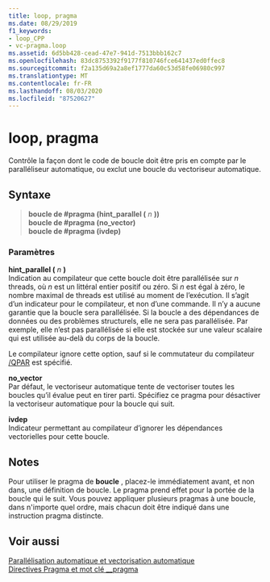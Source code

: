 ```yaml
---
title: loop, pragma
ms.date: 08/29/2019
f1_keywords:
- loop_CPP
- vc-pragma.loop
ms.assetid: 6d5bb428-cead-47e7-941d-7513bbb162c7
ms.openlocfilehash: 83dc8753392f9177f810746fce641437ed0ffec8
ms.sourcegitcommit: f2a135d69a2a8ef1777da60c53d58fe06980c997
ms.translationtype: MT
ms.contentlocale: fr-FR
ms.lasthandoff: 08/03/2020
ms.locfileid: "87520627"
---
```

# <a name="loop-pragma"></a>loop, pragma

Contrôle la façon dont le code de boucle doit être pris en compte par le paralléliseur automatique, ou exclut une boucle du vectoriseur automatique.

## <a name="syntax"></a>Syntaxe

> **boucle de #pragma (hint_parallel (** *n* **))**\
> **boucle de #pragma (no_vector)**\
> **boucle de #pragma (ivdep)**

### <a name="parameters"></a>Paramètres

**hint_parallel (** *n* **)**\
Indication au compilateur que cette boucle doit être parallélisée sur *n* threads, où *n* est un littéral entier positif ou zéro. Si *n* est égal à zéro, le nombre maximal de threads est utilisé au moment de l’exécution. Il s’agit d’un indicateur pour le compilateur, et non d’une commande. Il n’y a aucune garantie que la boucle sera parallélisée. Si la boucle a des dépendances de données ou des problèmes structurels, elle ne sera pas parallélisée. Par exemple, elle n’est pas parallélisée si elle est stockée sur une valeur scalaire qui est utilisée au-delà du corps de la boucle.

Le compilateur ignore cette option, sauf si le commutateur du compilateur [/QPAR](../build/reference/qpar-auto-parallelizer.md) est spécifié.

**no_vector**\
Par défaut, le vectoriseur automatique tente de vectoriser toutes les boucles qu’il évalue peut en tirer parti. Spécifiez ce pragma pour désactiver la vectoriseur automatique pour la boucle qui suit.

**ivdep**\
Indicateur permettant au compilateur d’ignorer les dépendances vectorielles pour cette boucle.

## <a name="remarks"></a>Notes

Pour utiliser le pragma de **boucle** , placez-le immédiatement avant, et non dans, une définition de boucle. Le pragma prend effet pour la portée de la boucle qui le suit. Vous pouvez appliquer plusieurs pragmas à une boucle, dans n'importe quel ordre, mais chacun doit être indiqué dans une instruction pragma distincte.

## <a name="see-also"></a>Voir aussi

[Parallélisation automatique et vectorisation automatique](../parallel/auto-parallelization-and-auto-vectorization.md)\
[Directives Pragma et mot clé __pragma](../preprocessor/pragma-directives-and-the-pragma-keyword.md)
